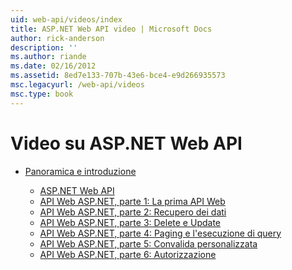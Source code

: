 ```yaml
---
uid: web-api/videos/index
title: ASP.NET Web API video | Microsoft Docs
author: rick-anderson
description: ''
ms.author: riande
ms.date: 02/16/2012
ms.assetid: 8ed7e133-707b-43e6-bce4-e9d266935573
msc.legacyurl: /web-api/videos
msc.type: book
---
```

<a name="aspnet-web-api-videos"></a>Video su ASP.NET Web API
====================
- [Panoramica e introduzione](getting-started/index.md)

    - [ASP.NET Web API](getting-started/aspnet-web-api.md)
    - [API Web ASP.NET, parte 1: La prima API Web](getting-started/your-first-web-api.md)
    - [API Web ASP.NET, parte 2: Recupero dei dati](getting-started/getting-data.md)
    - [API Web ASP.NET, parte 3: Delete e Update](getting-started/delete-and-update.md)
    - [API Web ASP.NET, parte 4: Paging e l'esecuzione di query](getting-started/paging-and-querying.md)
    - [API Web ASP.NET, parte 5: Convalida personalizzata](getting-started/custom-validation.md)
    - [API Web ASP.NET, parte 6: Autorizzazione](getting-started/authorization.md)
